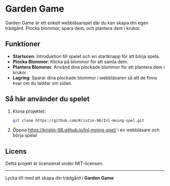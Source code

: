 # Garden Game

Garden Game är ett enkelt webbläsarspel där du kan skapa din egen trädgård. Plocka blommor, spara dem, och plantera dem i krukor.

## Funktioner
- **Startscen**: Introduktion till spelet och en startknapp för att börja spela.
- **Plocka Blommor**: Klicka på blommor för att samla dem.
- **Plantera Blommor**: Använd dina plockade blommor för att plantera dem i krukor.
- **Lagring**: Sparar dina plockade blommor i webbläsaren så att de finns kvar om du laddar om sidan.

## Så här använder du spelet
1. Klona projektet:
    ```bash
    git clone https://github.com/Kristin-98/Inl-mning-spel.git
    ```
2. Öppna https://kristin-98.github.io/Inl-mning-spel/ i en webbläsare och börja spela!

## Licens
Detta projekt är licensierat under MIT-licensen.

---

Lycka till med att skapa din trädgård i **Garden Game**
